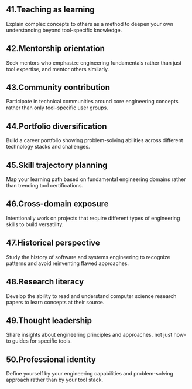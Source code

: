 ## 41.Teaching as learning
Explain complex concepts to others as a method to deepen your own understanding beyond tool-specific knowledge.

## 42.Mentorship orientation
Seek mentors who emphasize engineering fundamentals rather than just tool expertise, and mentor others similarly.

## 43.Community contribution
Participate in technical communities around core engineering concepts rather than only tool-specific user groups.

## 44.Portfolio diversification 
Build a career portfolio showing problem-solving abilities across different technology stacks and challenges.

## 45.Skill trajectory planning
Map your learning path based on fundamental engineering domains rather than trending tool certifications.

## 46.Cross-domain exposure
Intentionally work on projects that require different types of engineering skills to build versatility.

## 47.Historical perspective
Study the history of software and systems engineering to recognize patterns and avoid reinventing flawed approaches.

## 48.Research literacy
Develop the ability to read and understand computer science research papers to learn concepts at their source.

## 49.Thought leadership
Share insights about engineering principles and approaches, not just how-to guides for specific tools.

## 50.Professional identity 
Define yourself by your engineering capabilities and problem-solving approach rather than by your tool stack.
